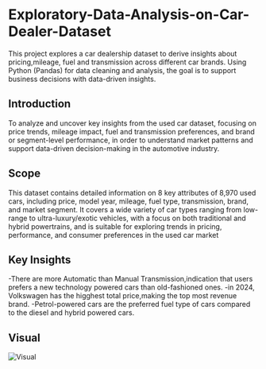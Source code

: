 # Exploratory-Data-Analysis-on-Car-Dealer-Dataset
This project explores a car dealership dataset to derive insights about pricing,mileage, fuel and transmission across different car brands. Using Python (Pandas) for data cleaning and analysis, the goal is to support business decisions with data-driven insights.


## Introduction
To analyze and uncover key insights from the used car dataset, focusing on price trends, mileage impact, fuel and transmission
preferences, and brand or segment-level performance, in order to understand market 
patterns and support data-driven decision-making in the automotive industry.

## Scope
This dataset contains detailed information on 8 key attributes of 8,970 used cars, including price, model year, mileage, fuel type, transmission, brand, and market segment. It covers a wide variety of car types ranging from low-range to ultra-luxury/exotic vehicles, with a focus on both traditional and hybrid powertrains, and is suitable for exploring trends in pricing, performance, and consumer preferences in the used car market  

## Key Insights
-There are more Automatic than Manual Transmission,indication that users prefers a new technology powered cars than old-fashioned ones.
-in 2024, Volkswagen has the higghest total price,making the top most revenue brand.
-Petrol-powered cars are the preferred fuel type of cars compared to the diesel and hybrid powered cars.


## Visual
![Visual](https://github.com/user-attachments/assets/d0fd6812-63e0-4d6f-8283-443390b97b17)

